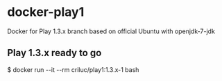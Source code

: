 docker-play1
============

Docker for Play 1.3.x branch based on official Ubuntu with openjdk-7-jdk

Play 1.3.x ready to go
-----------------------

$ docker run --it --rm criluc/play1:1.3.x-1 bash
